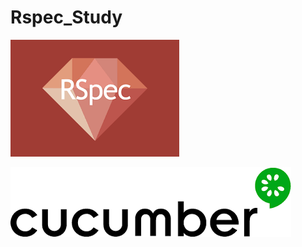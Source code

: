 # Rspec_Study

![Alt Text](https://github.com/yhidetoshi/Pictures/raw/master/Rspec_Study/rspec-icon.png)

![Alt Text](https://github.com/yhidetoshi/Pictures/raw/master/Rspec_Study/cucumber-icon.png)
